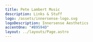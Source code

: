 ```yaml
---
title: Pete Lambert Music
description: Links & Stuff
logo: /assets/innersense-logo.svg
logoDescription: Innersense Aesthetics
accentOne: "#B9594D"
layout: ../layouts/Page.astro
---
```

